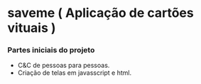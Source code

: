 # saveme ( Aplicação de cartões vituais )

### Partes iniciais do projeto

- C&C de pessoas para pessoas.
- Criação de telas em javasscript e html.
